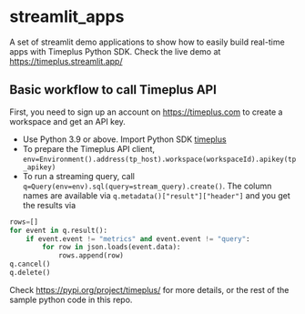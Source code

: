# streamlit_apps

A set of streamlit demo applications to show how to easily build real-time apps with Timeplus Python SDK. Check the live demo at https://timeplus.streamlit.app/

## Basic workflow to call Timeplus API

First, you need to sign up an account on https://timeplus.com to create a workspace and get an API key.

* Use Python 3.9 or above. Import Python SDK [timeplus](https://pypi.org/project/timeplus/)
* To prepare the Timeplus API client,  `env=Environment().address(tp_host).workspace(workspaceId).apikey(tp_apikey)`
* To run a streaming query, call `q=Query(env=env).sql(query=stream_query).create()`. The column names are available via `q.metadata()["result"]["header"]` and you get the results via

```python
rows=[]
for event in q.result():
    if event.event != "metrics" and event.event != "query":
        for row in json.loads(event.data):
            rows.append(row)
q.cancel()
q.delete()
```

Check https://pypi.org/project/timeplus/ for more details, or the rest of the sample python code in this repo.

